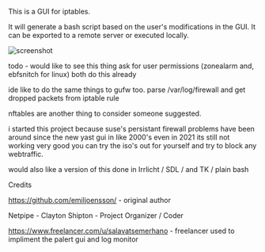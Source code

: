 This is a GUI for iptables.

It will generate a bash script based on the user's modifications in the GUI. It can be exported to a remote server or executed locally.

![screenshot ](screenshot.png)

todo - would like to see this thing ask for user permissions (zonealarm and, ebfsnitch for linux) both do this already

ide like to do the same things to gufw too. parse /var/log/firewall and get dropped packets from iptable rule

nftables are another thing to consider someone suggested.


i started this project because suse's persistant firewall problems have been around since the new yast gui in like 2000's even in 2021 its still not working very good you can try the iso's out for yourself and try to block any webtraffic.


would also like a version of this done in Irrlicht / SDL / and TK / plain bash



Credits

https://github.com/emiljoensson/ - original author

Netpipe - Clayton Shipton - Project Organizer / Coder

https://www.freelancer.com/u/salavatsemerhano - freelancer used to impliment the palert gui and log monitor


